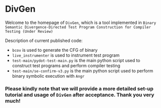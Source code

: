 # DivGen

Welcome to the homepage of `DivGen`, which is a tool implemented in `Binary Semantic Divergence-Directed Test Program Construction for Compiler Testing (Under Review)`


Description of current published code:


* `bcov` is used to generate the CFG of binary
* `live_instrumenter` is used to instrument test program
* `test-main/pydot-test-main.py` is the main python script used to construct test programs and perform compiler testing
* `test-main/se-confirm-v3.py` is the main python script used to perform binary symbolic execution with `Angr`

### **Please kindly note that we will provide a more detailed set-up tutorial and usage of `DivGen` after acceptance. Thank you very much!**
